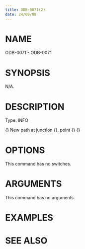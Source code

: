 ```yaml
---
title: ODB-0071(2)
date: 24/09/08
---
```


# NAME

ODB-0071 - ODB-0071

# SYNOPSIS

N/A.

# DESCRIPTION

Type: INFO

{} New path at junction {}, point {} {}

# OPTIONS

This command has no switches.

# ARGUMENTS

This command has no arguments.

# EXAMPLES

# SEE ALSO
